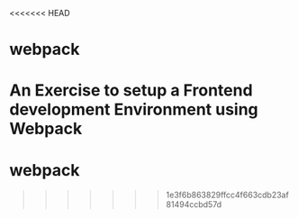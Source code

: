 <<<<<<< HEAD
# webpack
An Exercise to setup a Frontend development Environment using Webpack
=======
# webpack
>>>>>>> 1e3f6b863829ffcc4f663cdb23af81494ccbd57d
